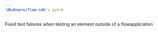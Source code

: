 ```yaml
---
'@hahnpro/flow-sdk': patch
---
```


Fixed test failures when testing an element outside of a flowapplication
